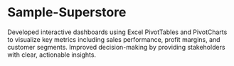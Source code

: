 # Sample-Superstore
Developed interactive dashboards using Excel PivotTables and PivotCharts to visualize key metrics including sales performance, profit margins, and customer segments. Improved decision-making by providing stakeholders with clear, actionable insights.
